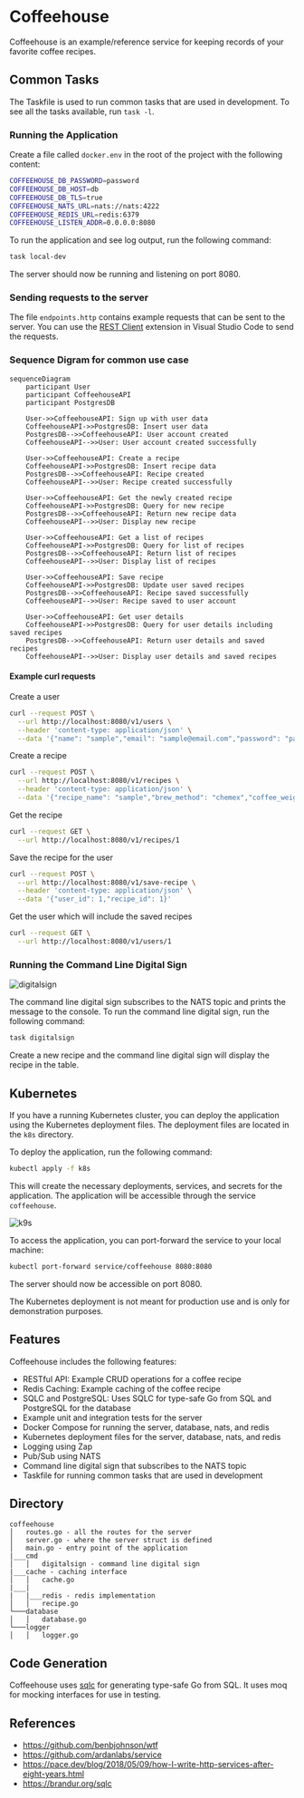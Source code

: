 # Coffeehouse

Coffeehouse is an example/reference service for keeping records of your favorite coffee recipes.

## Common Tasks

The Taskfile is used to run common tasks that are used in development. To see all the tasks available, run `task -l`.

### Running the Application

Create a file called `docker.env` in the root of the project with the following content:
```bash
COFFEEHOUSE_DB_PASSWORD=password
COFFEEHOUSE_DB_HOST=db
COFFEEHOUSE_DB_TLS=true
COFFEEHOUSE_NATS_URL=nats://nats:4222
COFFEEHOUSE_REDIS_URL=redis:6379
COFFEEHOUSE_LISTEN_ADDR=0.0.0.0:8080
```

To run the application and see log output, run the following command:
```bash
task local-dev
```

The server should now be running and listening on port 8080.

### Sending requests to the server

The file `endpoints.http` contains example requests that can be sent to the server. You can use the [REST Client](https://marketplace.visualstudio.com/items?itemName=humao.rest-client) extension in Visual Studio Code to send the requests.

### Sequence Digram for common use case

```mermaid
sequenceDiagram
    participant User
    participant CoffeehouseAPI
    participant PostgresDB

    User->>CoffeehouseAPI: Sign up with user data
    CoffeehouseAPI->>PostgresDB: Insert user data
    PostgresDB-->>CoffeehouseAPI: User account created
    CoffeehouseAPI-->>User: User account created successfully

    User->>CoffeehouseAPI: Create a recipe
    CoffeehouseAPI->>PostgresDB: Insert recipe data
    PostgresDB-->>CoffeehouseAPI: Recipe created
    CoffeehouseAPI-->>User: Recipe created successfully

    User->>CoffeehouseAPI: Get the newly created recipe
    CoffeehouseAPI->>PostgresDB: Query for new recipe
    PostgresDB-->>CoffeehouseAPI: Return new recipe data
    CoffeehouseAPI-->>User: Display new recipe

    User->>CoffeehouseAPI: Get a list of recipes
    CoffeehouseAPI->>PostgresDB: Query for list of recipes
    PostgresDB-->>CoffeehouseAPI: Return list of recipes
    CoffeehouseAPI-->>User: Display list of recipes

    User->>CoffeehouseAPI: Save recipe
    CoffeehouseAPI->>PostgresDB: Update user saved recipes
    PostgresDB-->>CoffeehouseAPI: Recipe saved successfully
    CoffeehouseAPI-->>User: Recipe saved to user account

    User->>CoffeehouseAPI: Get user details
    CoffeehouseAPI->>PostgresDB: Query for user details including saved recipes
    PostgresDB-->>CoffeehouseAPI: Return user details and saved recipes
    CoffeehouseAPI-->>User: Display user details and saved recipes
```

#### Example curl requests

Create a user
```bash
curl --request POST \
  --url http://localhost:8080/v1/users \
  --header 'content-type: application/json' \
  --data '{"name": "sample","email": "sample@email.com","password": "password"}'
```

Create a recipe
```bash
curl --request POST \
  --url http://localhost:8080/v1/recipes \
  --header 'content-type: application/json' \
  --data '{"recipe_name": "sample","brew_method": "chemex","coffee_weight": 20.0,"weight_unit": "g","grind_size": 21,"water_weight": 500.0,"water_unit": "g"}'
```

Get the recipe
```bash
curl --request GET \
  --url http://localhost:8080/v1/recipes/1
```

Save the recipe for the user
```bash
curl --request POST \
  --url http://localhost:8080/v1/save-recipe \
  --header 'content-type: application/json' \
  --data '{"user_id": 1,"recipe_id": 1}'
```

Get the user which will include the saved recipes
```bash
curl --request GET \
  --url http://localhost:8080/v1/users/1
```

### Running the Command Line Digital Sign

![digitalsign](images/digitalsign.png)

The command line digital sign subscribes 
to the NATS topic and prints the message to the console. To run the command line digital sign, run the following command:
```bash
task digitalsign
```

Create a new recipe and the command line digital sign will display the recipe in the table.

## Kubernetes

If you have a running Kubernetes cluster, you can deploy the application using the Kubernetes deployment files. The deployment files are located in the `k8s` directory.

To deploy the application, run the following command:
```bash
kubectl apply -f k8s
```

This will create the necessary deployments, services, and secrets for the application. The application will be accessible through the service `coffeehouse`.

![k9s](images/k9s.png)

To access the application, you can port-forward the service to your local machine:
```bash
kubectl port-forward service/coffeehouse 8080:8080
```

The server should now be accessible on port 8080.

The Kubernetes deployment is not meant for production use and is only for demonstration purposes.

## Features

Coffeehouse includes the following features:
- RESTful API: Example CRUD operations for a coffee recipe
- Redis Caching: Example caching of the coffee recipe
- SQLC and PostgreSQL: Uses SQLC for type-safe Go from SQL and PostgreSQL for the database
- Example unit and integration tests for the server
- Docker Compose for running the server, database, nats, and redis
- Kubernetes deployment files for the server, database, nats, and redis
- Logging using Zap
- Pub/Sub using NATS
- Command line digital sign that subscribes to the NATS topic
- Taskfile for running common tasks that are used in development

## Directory
```
coffeehouse
│   routes.go - all the routes for the server
│   server.go - where the server struct is defined   
│   main.go - entry point of the application
|___cmd
│   │   digitalsign - command line digital sign
|___cache - caching interface
│   │   cache.go
|___|
|   |___redis - redis implementation
│   │   recipe.go
└───database
│   │   database.go
└───logger
│   │   logger.go
```

## Code Generation

Coffeehouse uses [sqlc](https://sqlc.dev/) for generating type-safe Go from SQL. It uses moq for mocking interfaces for use in testing.

## References

- https://github.com/benbjohnson/wtf
- https://github.com/ardanlabs/service
- https://pace.dev/blog/2018/05/09/how-I-write-http-services-after-eight-years.html
- https://brandur.org/sqlc
